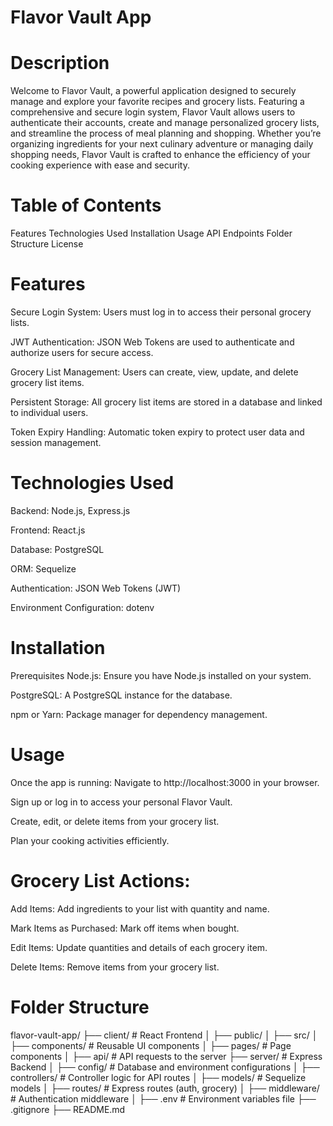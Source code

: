 # Flavor Vault App

# Description
Welcome to Flavor Vault, a powerful application designed to securely manage and explore your favorite recipes and grocery lists. Featuring a comprehensive and secure login system, Flavor Vault allows users to authenticate their accounts, create and manage personalized grocery lists, and streamline the process of meal planning and shopping. Whether you’re organizing ingredients for your next culinary adventure or managing daily shopping needs, Flavor Vault is crafted to enhance the efficiency of your cooking experience with ease and security.

# Table of Contents
Features
Technologies Used
Installation
Usage
API Endpoints
Folder Structure
License

# Features
Secure Login System: Users must log in to access their personal grocery lists.

JWT Authentication: JSON Web Tokens are used to authenticate and authorize users for secure access.

Grocery List Management: Users can create, view, update, and delete grocery list items.

Persistent Storage: All grocery list items are stored in a database and linked to individual users.

Token Expiry Handling: Automatic token expiry to protect user data and session management.

# Technologies Used
Backend: Node.js, Express.js

Frontend: React.js

Database: PostgreSQL

ORM: Sequelize

Authentication: JSON Web Tokens (JWT)

Environment Configuration: dotenv

# Installation

Prerequisites
Node.js: Ensure you have Node.js installed on your system.

PostgreSQL: A PostgreSQL instance for the database.

npm or Yarn: Package manager for dependency management.

# Usage

Once the app is running:
Navigate to http://localhost:3000 in your browser.

Sign up or log in to access your personal Flavor Vault.

Create, edit, or delete items from your grocery list.

Plan your cooking activities efficiently.

# Grocery List Actions:
Add Items: Add ingredients to your list with quantity and name.

Mark Items as Purchased: Mark off items when bought.

Edit Items: Update quantities and details of each grocery item.

Delete Items: Remove items from your grocery list.

# Folder Structure

flavor-vault-app/
├── client/                  # React Frontend
│   ├── public/
│   ├── src/
│       ├── components/      # Reusable UI components
│       ├── pages/           # Page components
│       ├── api/             # API requests to the server
├── server/                  # Express Backend
│   ├── config/              # Database and environment configurations
│   ├── controllers/         # Controller logic for API routes
│   ├── models/              # Sequelize models
│   ├── routes/              # Express routes (auth, grocery)
│   ├── middleware/          # Authentication middleware
│   ├── .env                 # Environment variables file
├── .gitignore
├── README.md



